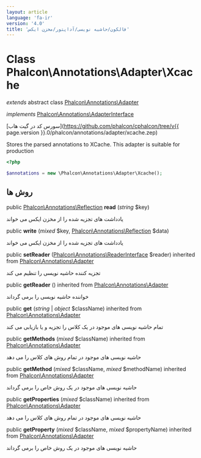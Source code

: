 ```yaml
---
layout: article
language: 'fa-ir'
version: '4.0'
title: 'فالکون/حاشیه نویسی/آداپتور/مخزن ایکس'
---
```

# Class **Phalcon\Annotations\Adapter\Xcache**

*extends* abstract class [Phalcon\Annotations\Adapter](Phalcon_Annotations_Adapter)

*implements* [Phalcon\Annotations\AdapterInterface](Phalcon_Annotations_AdapterInterface)

[سورس کد در گیت هاب](https://github.com/phalcon/cphalcon/tree/v{{ page.version }}.0/phalcon/annotations/adapter/xcache.zep)

Stores the parsed annotations to XCache. This adapter is suitable for production

```php
<?php

$annotations = new \Phalcon\Annotations\Adapter\Xcache();

```

## روش ها

public [Phalcon\Annotations\Reflection](Phalcon_Annotations_Reflection) **read** (*string* $key)

یادداشت های تجزیه شده را از مخزن ایکس می خواند

public **write** (*mixed* $key, [Phalcon\Annotations\Reflection](Phalcon_Annotations_Reflection) $data)

یادداشت های تجزیه شده را از مخزن ایکس می خواند

public **setReader** ([Phalcon\Annotations\ReaderInterface](Phalcon_Annotations_ReaderInterface) $reader) inherited from [Phalcon\Annotations\Adapter](Phalcon_Annotations_Adapter)

تجزیه کننده حاشیه نویسی را تنظیم می کند

public **getReader** () inherited from [Phalcon\Annotations\Adapter](Phalcon_Annotations_Adapter)

خواننده حاشیه نویسی را برمی گرداند

public **get** (*string* | *object* $className) inherited from [Phalcon\Annotations\Adapter](Phalcon_Annotations_Adapter)

تمام حاشیه نویسی های موجود در یک کلاس را تجزیه و یا بازیابی می کند

public **getMethods** (*mixed* $className) inherited from [Phalcon\Annotations\Adapter](Phalcon_Annotations_Adapter)

حاشیه نویسی های موجود در تمام روش های کلاس را می دهد

public **getMethod** (*mixed* $className, *mixed* $methodName) inherited from [Phalcon\Annotations\Adapter](Phalcon_Annotations_Adapter)

حاشیه نویسی های موجود در یک روش خاص را برمی گرداند

public **getProperties** (*mixed* $className) inherited from [Phalcon\Annotations\Adapter](Phalcon_Annotations_Adapter)

حاشیه نویسی های موجود در تمام روش های کلاس را می دهد

public **getProperty** (*mixed* $className, *mixed* $propertyName) inherited from [Phalcon\Annotations\Adapter](Phalcon_Annotations_Adapter)

حاشیه نویسی های موجود در یک روش خاص را برمی گرداند